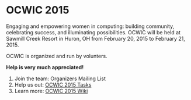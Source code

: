 OCWIC 2015
====

Engaging and empowering women in computing: building community, celebrating success, and illuminating possibilities.
OCWIC will be held at Sawmill Creek Resort in Huron, OH from February 20, 2015 to February 21, 2015.

OCWIC is organized and run by volunters.

**Help is very much appreciated!**

1. Join the team: Organizers Mailing List
2. Help us out: [OCWIC 2015 Tasks](https://github.com/OCWIC/2015/issues)
3. Learn more: [OCWIC 2015 Wiki](https://github.com/OCWIC/2015/wiki)
